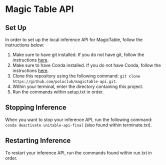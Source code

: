 # Magic Table API

## Set Up

In order to set up the local inference API for MagicTable, follow the instructions below:

1. Make sure to have git installed. If you do not have git, follow the instructions [here](https://github.com/git-guides/install-git).
2. Make sure to have Conda installed. If you do not have Conda, follow the instructions [here](https://conda.io/projects/conda/en/latest/user-guide/install/index.html).
3. Clone this repository using the following command: `git clone https://github.com/poloclub/magictable-api.git`.
4. Within your terminal, enter the directory containing this project.
5. Run the commands within setup.txt in order.

## Stopping Inference

When you want to stop your inference API, run the following command: `conda deactivate unitable-api-final` (also found within terminate.txt).

## Restarting Inference

To restart your inference API, run the commands found within run.txt in order.
